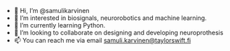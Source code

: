 - 👋 Hi, I’m @samulikarvinen
- 👀 I’m interested in biosignals, neurorobotics and machine learning.
- 🌱 I’m currently learning Python.
- 💞️ I’m looking to collaborate on designing and developing neuroprothesis
- 📫 You can reach me via email samuli.karvinen@taylorswift.fi

<!---
samulikarvinen/samulikarvinen is a ✨ special ✨ repository because its `README.md` (this file) appears on your GitHub profile.
You can click the Preview link to take a look at your changes.
--->
